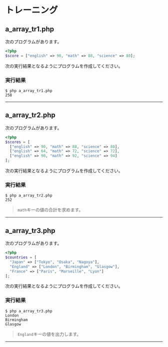 # トレーニング

## a_array_tr1.php

次のプログラムがあります。

```php
<?php
$score = ["english" => 90, "math" => 88, "science" => 80];
```

次の実行結果となるようにプログラムを作成してください。

### 実行結果

```
$ php a_array_tr1.php
258
```

---

## a_array_tr2.php

次のプログラムがあります。

```php
<?php
$scores = [
  ["english" => 90, "math" => 88, "science" => 80],
  ["english" => 64, "math" => 72, "science" => 72],
  ["english" => 90, "math" => 92, "science" => 94]
];
```

次の実行結果となるようにプログラムを作成してください。

### 実行結果

```
$ php a_array_tr2.php
252
```

> `math`キーの値の合計を求めます。

---

## a_array_tr3.php

次のプログラムがあります。

```php
<?php
$countries = [
  "Japan" => ["Tokyo", "Osaka", "Nagoya"],
  "England" => ["London", "Birmingham", "Glasgow"],
  "France" => ["Paris", "Marseille", "Lyon"]
];
```

次の実行結果となるようにプログラムを作成してください。

### 実行結果

```
$ php a_array_tr3.php
London
Birmingham
Glasgow
```

> `England`キーの値を出力します。
---

